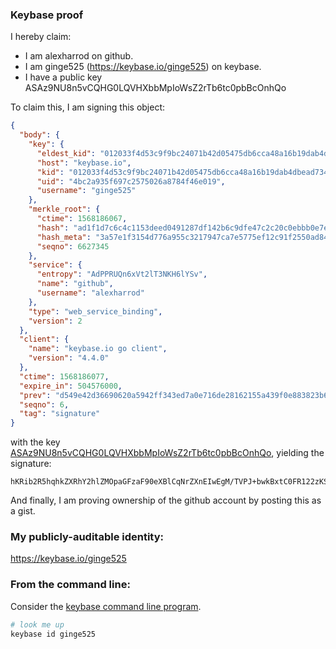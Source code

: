 ### Keybase proof

I hereby claim:

  * I am alexharrod on github.
  * I am ginge525 (https://keybase.io/ginge525) on keybase.
  * I have a public key ASAz9NU8n5vCQHG0LQVHXbbMpIoWsZ2rTb6tc0pbBcOnhQo

To claim this, I am signing this object:

```json
{
  "body": {
    "key": {
      "eldest_kid": "012033f4d53c9f9bc24071b42d05475db6cca48a16b19dab4dbead734a5b05c3a7850a",
      "host": "keybase.io",
      "kid": "012033f4d53c9f9bc24071b42d05475db6cca48a16b19dab4dbead734a5b05c3a7850a",
      "uid": "4bc2a935f697c2575026a8784f46e019",
      "username": "ginge525"
    },
    "merkle_root": {
      "ctime": 1568186067,
      "hash": "ad1f1d7c6c4c1153deed0491287df142b6c9dfe47c2c20c0ebbb0e7e0a2e7a13c4be1a435ea426511f4d4d00007e03e1073017c3b0a336e82f0e887734e13661",
      "hash_meta": "3a57e1f3154d776a955c3217947ca7e5775ef12c91f2550ad846b863de65b7b2",
      "seqno": 6627345
    },
    "service": {
      "entropy": "AdPPRUQn6xVt2lT3NKH6lYSv",
      "name": "github",
      "username": "alexharrod"
    },
    "type": "web_service_binding",
    "version": 2
  },
  "client": {
    "name": "keybase.io go client",
    "version": "4.4.0"
  },
  "ctime": 1568186077,
  "expire_in": 504576000,
  "prev": "d549e42d36690620a5942ff343ed7a0e716de28162155a439f0e883823b6317c",
  "seqno": 6,
  "tag": "signature"
}
```

with the key [ASAz9NU8n5vCQHG0LQVHXbbMpIoWsZ2rTb6tc0pbBcOnhQo](https://keybase.io/ginge525), yielding the signature:

```
hKRib2R5hqhkZXRhY2hlZMOpaGFzaF90eXBlCqNrZXnEIwEgM/TVPJ+bwkBxtC0FR122zKSKFrGdq02+rXNKWwXDp4UKp3BheWxvYWTESpcCBsQg1UnkLTZpBiCllC/zQ+16DnFt4oFiFVpDnw6IOCO2MXzEIB/TG2F7lztNwzyzCDEA59CWa/oaKswHBpOf8NF2gxdhAgHCo3NpZ8RAtpizAk8Axr3TKO/QB5ofnia3PBQ0IDUTK+GYTZPsUerTyCeUE41ZtNOJZLjhIeMdRGj8NCeyqaauSERFg/WwCahzaWdfdHlwZSCkaGFzaIKkdHlwZQildmFsdWXEIKIdqMrU66Dw22YmAl6dnf/6zbVBo98AZGbWDko1sNZBo3RhZ80CAqd2ZXJzaW9uAQ==

```

And finally, I am proving ownership of the github account by posting this as a gist.

### My publicly-auditable identity:

https://keybase.io/ginge525

### From the command line:

Consider the [keybase command line program](https://keybase.io/download).

```bash
# look me up
keybase id ginge525
```
